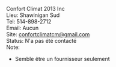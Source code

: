 Confort Climat 2013 Inc  
Lieu: Shawinigan Sud  
Tel: 514-898-2712  
Email: Aucun  
Site: confortclimatcm@gmail.com  
Status: N'a pas été contacté  
Note: 
- Semble être un fournisseur seulement